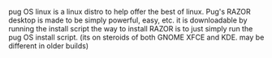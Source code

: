 
pug OS linux is a linux distro to help offer the best of linux. 
Pug's RAZOR desktop is made to be simply powerful, easy, etc. it is downloadable by running the install script
the way to install RAZOR is to just simply run the pug OS install script.
(its on steroids of both GNOME XFCE and KDE. may be different in older builds)
